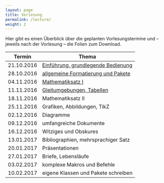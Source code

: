 ```yaml
---
layout: page
title: Vorlesung
permalink: /lecture/
weight: 2
---
```


Hier gibt es einen Überblick über die geplanten Vorlesungstermine und – jeweils nach der Vorlesung – die Folien zum Download.

Termin     | Thema
-----------|-----------------------------------------------------------------------
21.10.2016 | [Einführung, grundlegende Bedienung](./00_einfuehrung_grundlagen.pdf)
28.10.2016 | [allgemeine Formatierung und Pakete](./01_formatierung_pakete.pdf)
04.11.2016 | [Mathematiksatz I](./02_mathesatz_i.pdf)
11.11.2016 | [Gleitumgebungen, Tabellen](./03_gleitumgebungen_tabellen.pdf)
18.11.2016 | Mathematiksatz II
25.11.2016 | Grafiken, Abbildungen, TikZ
02.12.2016 | Diagramme
09.12.2016 | umfangreiche Dokumente
16.12.2016 | Witziges und Obskures
13.01.2017 | Bibliographien, mehrsprachiger Satz
20.01.2017 | Präsentationen
27.01.2017 | Briefe, Lebensläufe
03.02.2017 | komplexe Makros und Befehle
10.02.2017 | eigene Klassen und Pakete schreiben